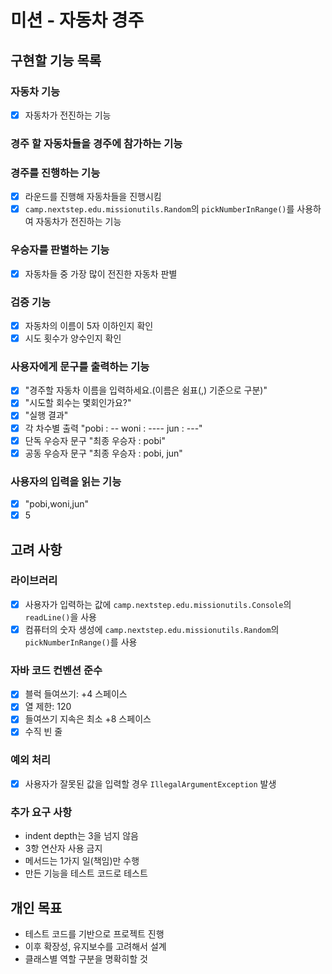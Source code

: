 # 미션 - 자동차 경주
## 구현할 기능 목록
### 자동차 기능
- [x] 자동차가 전진하는 기능

### 경주 할 자동차들을 경주에 참가하는 기능

### 경주를 진행하는 기능
- [x] 라운드를 진행해 자동차들을 진행시킴
- [x] `camp.nextstep.edu.missionutils.Random`의 `pickNumberInRange()`를 사용하여 자동차가 전진하는 기능

### 우승자를 판별하는 기능
- [x] 자동차들 중 가장 많이 전진한 자동차 판별

### 검증 기능
- [x] 자동차의 이름이 5자 이하인지 확인
- [x] 시도 횟수가 양수인지 확인

### 사용자에게 문구를 출력하는 기능
- [x] "경주할 자동차 이름을 입력하세요.(이름은 쉼표(,) 기준으로 구분)"
- [x] "시도할 회수는 몇회인가요?"
- [x] "실행 결과"
- [x] 각 차수별 출력 "pobi : -- 
  woni : ----
  jun : ---"
- [x] 단독 우승자 문구 "최종 우승자 : pobi"
- [x] 공동 우승자 문구 "최종 우승자 : pobi, jun"

### 사용자의 입력을 읽는 기능
- [x] "pobi,woni,jun"
- [x] 5

## 고려 사항

### 라이브러리
- [x] 사용자가 입력하는 값에 `camp.nextstep.edu.missionutils.Console`의 `readLine()`을 사용
- [x] 컴퓨터의 숫자 생성에 `camp.nextstep.edu.missionutils.Random`의 `pickNumberInRange()`를 사용

### 자바 코드 컨벤션 준수
- [x] 블럭 들여쓰기: +4 스페이스
- [x] 열 제한: 120
- [x] 들여쓰기 지속은 최소 +8 스페이스
- [x] 수직 빈 줄

### 예외 처리
- [x] 사용자가 잘못된 값을 입력할 경우 `IllegalArgumentException` 발생

### 추가 요구 사항
- indent depth는 3을 넘지 않음
- 3항 연산자 사용 금지
- 메서드는 1가지 일(책임)만 수행
- 만든 기능을 테스트 코드로 테스트

## 개인 목표
- 테스트 코드를 기반으로 프로젝트 진행
- 이후 확장성, 유지보수를 고려해서 설계
- 클래스별 역할 구분을 명확히할 것